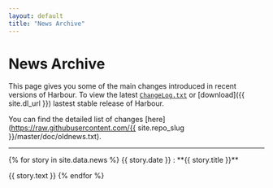 ```yaml
---
layout: default
title: "News Archive"
---
```


# News Archive

This page gives you some of the main changes introduced in recent versions of
Harbour. To view the latest [`ChangeLog.txt`](changelog.html) or
[download]({{ site.dl_url }}) lastest stable release of Harbour.

You can find the detailed list of changes
[here](https://raw.githubusercontent.com/{{ site.repo_slug }}/master/doc/oldnews.txt).

---

<div markdown="1" class="news news-full">
{% for story in site.data.news %}
  {{ story.date }}
  : **{{ story.title }}**<br>
    <p>{{ story.text }}
{% endfor %}
</div>
